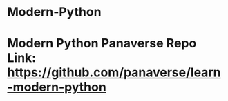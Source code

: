 # Modern-Python
 
# Modern Python Panaverse Repo Link: https://github.com/panaverse/learn-modern-python
